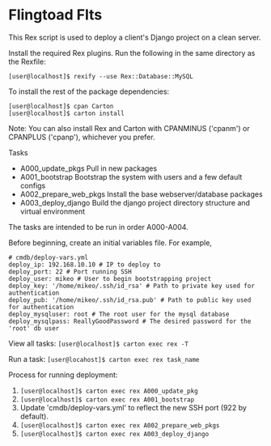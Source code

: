 Flingtoad Flts
==============

This Rex script is used to deploy a client's Django project on a clean server.

Install the required Rex plugins. Run the following in the same directory as the Rexfile:
```
[user@localhost]$ rexify --use Rex::Database::MySQL
```

To install the rest of the package dependencies:
```
[user@localhost]$ cpan Carton
[user@localhost]$ carton install
```
Note: You can also install Rex and Carton with CPANMINUS ('cpanm') or CPANPLUS ('cpanp'), whichever you prefer.

Tasks
 * A000_update_pkgs	Pull in new packages
 * A001_bootstrap 	Bootstrap the system with users and a few default configs
 * A002_prepare_web_pkgs	Install the base webserver/database packages
 * A003_deploy_django	Build the django project directory structure and virtual environment

The tasks are intended to be run in order A000-A004.

Before beginning, create an initial variables file. For example,
```
# cmdb/deploy-vars.yml
deploy_ip: 192.168.10.10 # IP to deploy to
deploy_port: 22 # Port running SSH
deploy_user: mikeo # User to begin bootstrapping project
deploy_key: '/home/mikeo/.ssh/id_rsa' # Path to private key used for authentication
deploy_pub: '/home/mikeo/.ssh/id_rsa.pub' # Path to public key used for authentication
deploy_mysqluser: root # The root user for the mysql database
deploy_mysqlpass: ReallyGoodPassword # The desired password for the 'root' db user
```

View all tasks: 
`[user@localhost]$ carton exec rex -T`

Run a task:
`[user@locahost]$ carton exec rex task_name`

Process for running deployment:
1. `[user@localhost]$ carton exec rex A000_update_pkg`
2. `[user@localhost]$ carton exec rex A001_bootstrap`
3. Update 'cmdb/deploy-vars.yml' to reflect the new SSH port (922 by default).
4. `[user@localhost]$ carton exec rex A002_prepare_web_pkgs`
5. `[user@localhost]$ carton exec rex A003_deploy_django`

